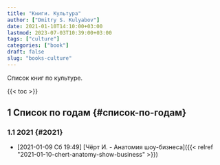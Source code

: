 ```yaml
---
title: "Книги. Культура"
author: ["Dmitry S. Kulyabov"]
date: 2021-01-10T14:10:00+03:00
lastmod: 2023-07-03T10:39:00+03:00
tags: ["culture"]
categories: ["book"]
draft: false
slug: "books-culture"
---
```


Список книг по культуре.

<!--more-->

{{< toc >}}


## <span class="section-num">1</span> Список по годам {#список-по-годам}


### <span class="section-num">1.1</span> 2021 {#2021}

-   <span class="timestamp-wrapper"><span class="timestamp">[2021-01-09 Сб 19:49] </span></span> [Чёрт И. - Анатомия шоу-бизнеса]({{< relref "2021-01-10-chert-anatomy-show-business" >}})
